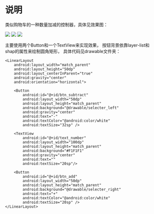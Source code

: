# 说明


类似购物车的一种数量加减的控制器，具体见效果图：

![](https://github.com/HandsomeDragon-Wu/AddSubtractController/raw/master/pictures/demo1.png)
![](https://github.com/HandsomeDragon-Wu/AddSubtractController/raw/master/pictures/demo2.png)
![](https://github.com/HandsomeDragon-Wu/AddSubtractController/raw/master/pictures/demo3.png)

主要使用两个Button和一个TextView来实现效果，
按钮背景依靠layer-list和shap的属性来绘制圆角矩形，
具体代码见drawable文件夹：

    <LinearLayout
        android:layout_width="match_parent"
        android:layout_height="50dp"
        android:layout_centerInParent="true"
        android:gravity="center"
        android:orientation="horizontal">

        <Button
            android:id="@+id/btn_subtract"
            android:layout_width="50dp"
            android:layout_height="match_parent"
            android:background="@drawable/selecter_left"
            android:gravity="center"
            android:text="-"
            android:textColor="@android:color/white"
            android:textSize="32sp" />

        <TextView
            android:id="@+id/text_number"
            android:layout_width="100dp"
            android:layout_height="match_parent"
            android:background="#F1F1F1"
            android:gravity="center"
            android:text=""
            android:textSize="20sp"/>

        <Button
            android:id="@+id/btn_add"
            android:layout_width="50dp"
            android:layout_height="match_parent"
            android:background="@drawable/selecter_right"
            android:text="+"
            android:textColor="@android:color/white"
            android:textSize="20sp" />
    </LinearLayout>



 
 
 
